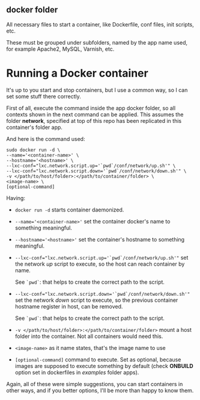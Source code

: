 docker folder
-------------

All necessary files to start a container, like Dockerfile, conf files, init scripts, etc.

These must be grouped under subfolders, named by the app name used, for example Apache2,
MySQL, Varnish, etc.

Running a Docker container
==========================

It's up to you start and stop containers, but I use a common way, so I can set some stuff
there correctly. 

First of all, execute the command inside the app docker folder, so all contexts shown in the
next command can be applied. This assumes the folder **network**, specified at top of this repo
has been replicated in this container's folder app.

And here is the command used:

```
sudo docker run -d \
--name='<container-name>' \
--hostname='<hostname>' \
--lxc-conf="lxc.network.script.up='`pwd`/conf/network/up.sh'" \
--lxc-conf="lxc.network.script.down='`pwd`/conf/network/down.sh'" \
-v </path/to/host/folder>:</path/to/container/folder> \
<image-name> \
[optional-command]
```

Having:

* `docker run -d` starts container daemonized.
* `--name='<container-name>'` set the container docker's name to something meaningful.
* `--hostname='<hostname>'` set the container's hostname to something meaningful.
* ``--lxc-conf="lxc.network.script.up='`pwd`/conf/network/up.sh'"`` set the network *up* script to execute, so the host can reach container by name.

  See `` `pwd` ``: that helps to create the correct path to the script.
* ``--lxc-conf="lxc.network.script.down='`pwd`/conf/network/down.sh'"`` set the network *down* script to execute, so the previous container hostname register in host, can be removed.

  See `` `pwd` ``: that helps to create the correct path to the script.

* `-v </path/to/host/folder>:</path/to/container/folder>` mount a host folder into the container. Not all containers would need this.
* `<image-name>` as it name states, that's the image name to use
* `[optional-command]` command to execute. Set as optional, because images are supposed to execute something by default (check **ONBUILD** option set in dockerfiles in *examples* folder apps).

Again, all of these were simple suggestions, you can start containers in other ways, and if you better options, I'll be more than happy to know them.
